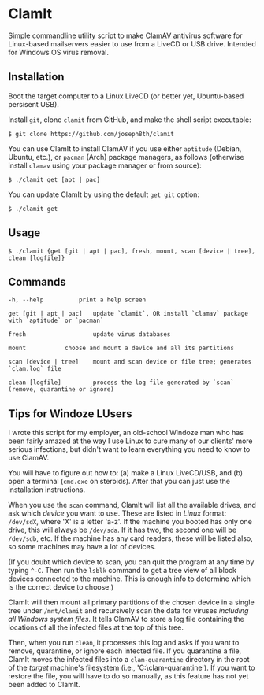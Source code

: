 ClamIt
======

Simple commandline utility script to make [ClamAV](http://clamav.net) antivirus software for Linux-based mailservers easier to use
from a LiveCD or USB drive. Intended for Windows OS virus removal.

Installation
------------

Boot the target computer to a Linux LiveCD (or better yet, Ubuntu-based persisent USB). 

Install `git`, clone `clamit` from GitHub, and make the shell script executable:

    $ git clone https://github.com/joseph8th/clamit
    
You can use ClamIt to install ClamAV if you use either `aptitude` (Debian, Ubuntu, etc.), or `pacman` (Arch)
package managers, as follows (otherwise install `clamav` using your package manager or from source):

    $ ./clamit get [apt | pac]

You can update ClamIt by using the default `get git` option:

    $ ./clamit get
    
Usage
-----

    $ ./clamit {get [git | apt | pac], fresh, mount, scan [device | tree], clean [logfile]}

Commands
--------

    -h, --help		    print a help screen

    get [git | apt | pac]   update `clamit`, OR install `clamav` package with `aptitude` or `pacman`

    fresh             	    update virus databases

    mount		    choose and mount a device and all its partitions

    scan [device | tree]    mount and scan device or file tree; generates `clam.log` file

    clean [logfile]         process the log file generated by `scan` (remove, quarantine or ignore)

Tips for Windoze LUsers
-----------------------

I wrote this script for my employer, an old-school Windoze man who has been fairly amazed at the way I use Linux to cure
many of our clients' more serious infections, but didn't want to learn everything you need to know to use ClamAV. 

You will have to figure out how to: (a) make a Linux LiveCD/USB, and (b) open a terminal (`cmd.exe` on steroids). 
After that you can just use the installation instructions.

When you use the `scan` command, ClamIt will list all the available drives, and ask which *device* you want to use.
These are listed in *Linux* format: `/dev/sdX`, where 'X' is a letter 'a-z'. If the machine you booted has only one
drive, this will always be `/dev/sda`. If it has two, the second one will be `/dev/sdb`, etc. If the machine has any
card readers, these will be listed also, so some machines may have a lot of devices.

(If you doubt which device to scan, you can quit the program at any time by typing `^-C`. Then run the `lsblk` command
to get a tree view of all block devices connected to the machine. This is enough info to determine which is the correct 
device to choose.)

ClamIt will then mount all primary partitions of the chosen device in a single tree under `/mnt/clamit` and recursively
scan the data for viruses *including all Windows system files*. It tells ClamAV to store a log file containing the 
locations of all the infected files at the top of this tree. 

Then, when you run `clean`, it processes this log and asks if you want to remove, quarantine, or ignore each infected 
file. If you quarantine a file, ClamIt moves the infected files into a `clam-quarantine` directory in the root of the 
*target* machine's filesystem (i.e., 'C:\clam-quarantine'). If you want to restore the file, you will have to do so 
manually, as this feature has not yet been added to ClamIt.
